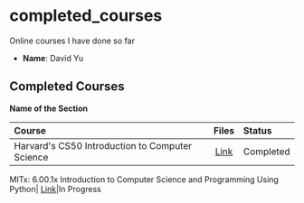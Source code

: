 # completed_courses
Online courses I have done so far



- **Name**: David Yu

## Completed Courses

**Name of the Section**

Course|Files|Status
:--|:--:|:--|
Harvard's CS50 Introduction to Computer Science| [Link](https://www.edx.org/course/introduction-computer-science-harvardx-cs50x)|Completed

MITx: 6.00.1x Introduction to Computer Science and Programming Using Python| [Link](https://www.edx.org/course/introduction-computer-science-mitx-6-00-1x-6)|In Progress

